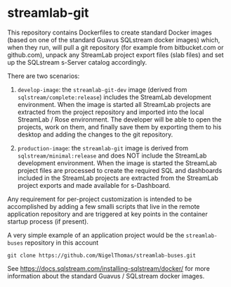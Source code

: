 # streamlab-git
This repository contains Dockerfiles to create standard Docker images (based on one of the standard Guavus SQLstream docker images) which, when they run,
will pull a git repository (for example from bitbucket.com or github.com), unpack any StreamLab project export files (slab
files) and set up the SQLstream s-Server catalog accordingly.

There are two scenarios:

1. `develop-image`: the `streamlab-git-dev` image (derived from `sqlstream/complete:release`) includes the StreamLab development environment. When the image is started all StreamLab projects are extracted from the
project repository and imported into the local StreamLab / Rose environment. The developer will be able to open the projects, work on them, and finally save them by exporting them 
to his desktop and adding the changes to the git repository.

2. `production-image`: the `streamlab-git` image is derived from `sqlstream/minimal:release` and does NOT include the StreamLab development environment. When the image is started the StreamLab project files are processed to create the required SQL and
dashboards included in the StreamLab projects are extracted from the StreamLab project exports and made available for s-Dashboard.

Any requirement for per-project customization is intended to be accomplished by adding a few smalli scripts that live in the remote
application repository and are triggered at key points in the container startup process (if present).

A very simple example of an application project would be the `streamlab-buses` repository in this account 

```
git clone https://github.com/NigelThomas/streamlab-buses.git
```

See https://docs.sqlstream.com/installing-sqlstream/docker/ for more information about the standard Guavus / SQLstream 
docker images.
